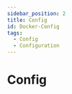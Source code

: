 ```yaml
---
sidebar_position: 2
title: Config
id: Docker-Config
tags:
  - Config
  - Configuration
---
```


# Config